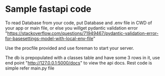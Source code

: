 # Sample fastapi code

To read Database from your code, put Database and .env file in CWD of your app or main file, or else you willget pydantic validation error
"https://stackoverflow.com/questions/71949467/pydantic-validation-error-for-basesettings-model-with-local-env-file"

Use the procfile provided and use foreman to start your server.

The db is prepopulated with a classes table and have some 3 rows in it, use end point "http://127.0.0.1:5000/docs" to view the api docs.
Rest code is simple refer main.py file
